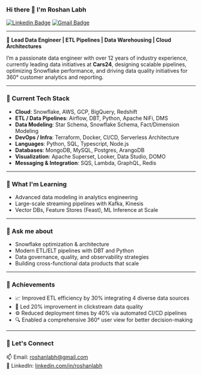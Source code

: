 ### Hi there 👋 I'm Roshan Labh

[![Linkedin Badge](https://img.shields.io/badge/-RoshanLabh-blue?style=flat-square&logo=Linkedin&logoColor=white&link=https://www.linkedin.com/in/roshanlabh/)](https://www.linkedin.com/in/roshanlabh/)
[![Gmail Badge](https://img.shields.io/badge/-roshanlabh@gmail.com-d14836?style=flat-square&logo=Gmail&logoColor=white&link=mailto:roshanlabh@gmail.com)](mailto:roshanlabh@gmail.com)

---

🔧 **Lead Data Engineer | ETL Pipelines | Data Warehousing | Cloud Architectures**

I’m a passionate data engineer with over 12 years of industry experience, currently leading data initiatives at **Cars24**, designing scalable pipelines, optimizing Snowflake performance, and driving data quality initiatives for 360° customer analytics and reporting.

---

### 🔭 Current Tech Stack
- **Cloud**: Snowflake, AWS, GCP, BigQuery, Redshift  
- **ETL / Data Pipelines**: Airflow, DBT, Python, Apache NiFi, DMS  
- **Data Modeling**: Star Schema, Snowflake Schema, Fact/Dimension Modeling  
- **DevOps / Infra**: Terraform, Docker, CI/CD, Serverless Architecture  
- **Languages**: Python, SQL, Typescript, Node.js  
- **Databases**: MongoDB, MySQL, Postgres, ArangoDB  
- **Visualization**: Apache Superset, Looker, Data Studio, DOMO  
- **Messaging & Integration**: SQS, Lambda, GraphQL, Redis  

---

### 🌱 What I'm Learning
- Advanced data modeling in analytics engineering  
- Large-scale streaming pipelines with Kafka, Kinesis  
- Vector DBs, Feature Stores (Feast), ML Inference at Scale  

---

### 💬 Ask me about
- Snowflake optimization & architecture  
- Modern ETL/ELT pipelines with DBT and Python  
- Data governance, quality, and observability strategies  
- Building cross-functional data products that scale  

---

### 🚀 Achievements
- 📈 Improved ETL efficiency by 30% integrating 4 diverse data sources  
- 🧹 Led 20% improvement in clickstream data quality  
- ⚙️ Reduced deployment times by 40% via automated CI/CD pipelines  
- 🔍 Enabled a comprehensive 360° user view for better decision-making  

---

### 🎯 Let's Connect
📫 Email: [roshanlabh@gmail.com](mailto:roshanlabh@gmail.com)  
💼 LinkedIn: [linkedin.com/in/roshanlabh](https://www.linkedin.com/in/roshanlabh)

